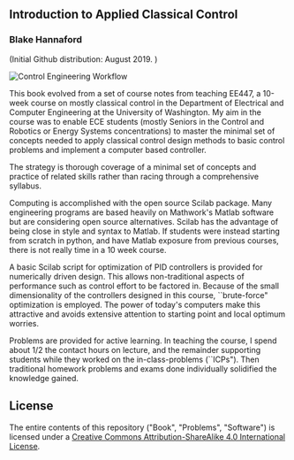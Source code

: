 
## Introduction to Applied Classical Control

### Blake Hannaford


(Initial Github distribution: August 2019. )

![Control Engineering Workflow](https://beagle.ee.washington.edu/blake/intro-to-applied-classical-control/blob/master/Book/figs01/01115.png)

This book evolved from a set of course notes from teaching EE447,
a 10-week course on mostly classical control in the Department of Electrical and Computer Engineering at the University of Washington. My aim in the course was to enable ECE students (mostly Seniors in the Control and Robotics or Energy Systems concentrations) to  master the minimal set of concepts needed to apply  classical control design methods to basic control problems and implement a computer based controller.

The strategy is thorough  coverage of a minimal set of concepts and practice of related skills rather than racing through a comprehensive syllabus. 

Computing is accomplished with the open source Scilab package.  Many engineering programs are based heavily 
on Mathwork's  Matlab software but are considering open source alternatives.  Scilab has the advantage of being close in style and syntax to Matlab.  If students were instead starting from scratch in python, and have Matlab exposure from previous courses, there is not really time in a 10 week course.

A basic Scilab script for optimization of PID controllers is provided for numerically driven design.   This allows 
non-traditional aspects of performance such as control effort to be factored in. Because of the small dimensionality of the controllers designed in this course, ``brute-force"  optimization is employed.  The power of today's computers make this attractive and avoids extensive attention to starting point and local optimum worries. 

Problems are provided for active learning.  In teaching the course, I spend about 1/2 the contact
hours on lecture, and the remainder supporting students while they worked on the in-class-problems (``ICPs").   Then traditional 
homework problems and exams done individually solidified the knowledge gained. 


## License

The entire contents of this repository ("Book", "Problems", "Software") 
is licensed under a 
[Creative Commons Attribution-ShareAlike 4.0 International License](http://creativecommons.org/licenses/by-sa/4.0/).



